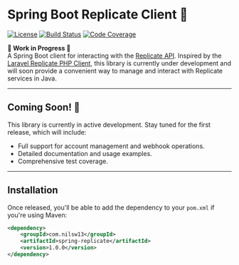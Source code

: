 # Spring Boot Replicate Client 🚧

[![License](https://img.shields.io/badge/license-MIT-blue.svg)](LICENSE)
[![Build Status](https://github.com/yourusername/spring-replicate/actions/workflows/build.yml/badge.svg)](https://github.com/nilsw13/spring-replicate/actions)
[![Code Coverage](https://codecov.io/gh/yourusername/spring-replicate/branch/main/graph/badge.svg)](https://codecov.io/gh/nilsw13/spring-replicate)

**🚧 Work in Progress 🚧**  
A Spring Boot client for interacting with the [Replicate API](https://replicate.com/). Inspired by the [Laravel Replicate PHP Client](https://github.com/halilcosdu/laravel-replicate), this library is currently under development and will soon provide a convenient way to manage and interact with Replicate services in Java.

---


## Coming Soon! 🚀

This library is currently in active development. Stay tuned for the first release, which will include:

- Full support for account management and webhook operations.
- Detailed documentation and usage examples.
- Comprehensive test coverage.

---

## Installation

Once released, you'll be able to add the dependency to your `pom.xml` if you're using Maven:

```xml
<dependency>
    <groupId>com.nilsw13</groupId>
    <artifactId>spring-replicate</artifactId>
    <version>1.0.0</version>
</dependency>
